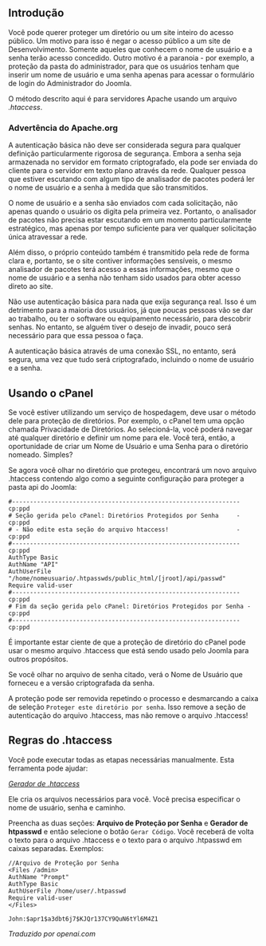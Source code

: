 <!-- Filename: How_do_you_password_protect_directories_using_htaccess%3F / Display title: Proteger Diretórios com Senha -->

## Introdução

Você pode querer proteger um diretório ou um site inteiro do acesso público. Um motivo para isso é negar o acesso público a um site de Desenvolvimento. Somente aqueles que conhecem o nome de usuário e a senha terão acesso concedido. Outro motivo é a paranoia - por exemplo, a proteção da pasta do administrador, para que os usuários tenham que inserir um nome de usuário e uma senha apenas para acessar o formulário de login do Administrador do Joomla.

O método descrito aqui é para servidores Apache usando um arquivo *.htaccess*.

### Advertência do Apache.org

A autenticação básica não deve ser considerada segura para qualquer definição particularmente rigorosa de segurança. Embora a senha seja armazenada no servidor em formato criptografado, ela pode ser enviada do cliente para o servidor em texto plano através da rede. Qualquer pessoa que estiver escutando com algum tipo de analisador de pacotes poderá ler o nome de usuário e a senha à medida que são transmitidos.

O nome de usuário e a senha são enviados com cada solicitação, não apenas quando o usuário os digita pela primeira vez. Portanto, o analisador de pacotes não precisa estar escutando em um momento particularmente estratégico, mas apenas por tempo suficiente para ver qualquer solicitação única atravessar a rede.

Além disso, o próprio conteúdo também é transmitido pela rede de forma clara e, portanto, se o site contiver informações sensíveis, o mesmo analisador de pacotes terá acesso a essas informações, mesmo que o nome de usuário e a senha não tenham sido usados para obter acesso direto ao site.

Não use autenticação básica para nada que exija segurança real. Isso é um detrimento para a maioria dos usuários, já que poucas pessoas vão se dar ao trabalho, ou ter o software ou equipamento necessário, para descobrir senhas. No entanto, se alguém tiver o desejo de invadir, pouco será necessário para que essa pessoa o faça.

A autenticação básica através de uma conexão SSL, no entanto, será segura, uma vez que tudo será criptografado, incluindo o nome de usuário e a senha.

## Usando o cPanel

Se você estiver utilizando um serviço de hospedagem, deve usar o método dele para proteção de diretórios. Por exemplo, o cPanel tem uma opção chamada Privacidade de Diretórios. Ao selecioná-la, você poderá navegar até qualquer diretório e definir um nome para ele. Você terá, então, a oportunidade de criar um Nome de Usuário e uma Senha para o diretório nomeado. Simples?

Se agora você olhar no diretório que protegeu, encontrará um novo arquivo .htaccess contendo algo como a seguinte configuração para proteger a pasta api do Joomla:

```
#----------------------------------------------------------------cp:ppd
# Seção gerida pelo cPanel: Diretórios Protegidos por Senha     -cp:ppd
# - Não edite esta seção do arquivo htaccess!                   -cp:ppd
#----------------------------------------------------------------cp:ppd
AuthType Basic
AuthName "API"
AuthUserFile "/home/nomeusuario/.htpasswds/public_html/[jroot]/api/passwd"
Require valid-user
#----------------------------------------------------------------cp:ppd
# Fim da seção gerida pelo cPanel: Diretórios Protegidos por Senha -cp:ppd
#----------------------------------------------------------------cp:ppd
```
É importante estar ciente de que a proteção de diretório do cPanel pode usar o mesmo arquivo .htaccess que está sendo usado pelo Joomla para outros propósitos.

Se você olhar no arquivo de senha citado, verá o Nome de Usuário que forneceu e a versão criptografada da senha.

A proteção pode ser removida repetindo o processo e desmarcando a caixa de seleção `Proteger este diretório por senha`. Isso remove a seção de autenticação do arquivo .htaccess, mas não remove o arquivo .htaccess!

## Regras do .htaccess

Você pode executar todas as etapas necessárias manualmente. Esta ferramenta pode ajudar:

<a href="https://www.htaccessredirect.net/" rel="nofollow noreferrer noopener"><em>Gerador de .htaccess</em></a>

Ele cria os arquivos necessários para você. Você precisa especificar o nome de usuário,
senha e caminho.

Preencha as duas seções: **Arquivo de Proteção por Senha** e **Gerador de htpasswd** e então selecione o botão `Gerar Código`. Você receberá de volta o texto para o arquivo .htaccess e o texto para o arquivo .htpasswd em caixas separadas.
Exemplos:
```
//Arquivo de Proteção por Senha
<Files /admin>
AuthName "Prompt"
AuthType Basic
AuthUserFile /home/user/.htpasswd
Require valid-user
</Files>
```

```
John:$apr1$a3dbt6j7$KJQr137CY9QuN6tYl6M4Z1
```

*Traduzido por openai.com*

